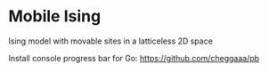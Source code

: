 # Mobile Ising
Ising model with movable sites in a latticeless 2D space

Install console progress bar for Go: https://github.com/cheggaaa/pb
